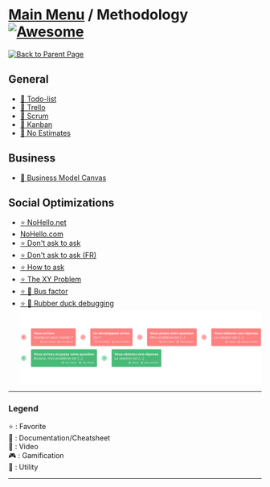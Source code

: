 # [Main Menu](../README.md) / Methodology [![Awesome](https://awesome.re/badge-flat.svg)](https://awesome.re)

[![Back to Parent Page](https://img.shields.io/badge/-Back_to_Parent_Page-blue?style=for-the-badge)](../README.md)

## General
- [:book: Todo-list](https://fr.wikipedia.org/wiki/Todo_list)
- [:wrench: Trello](https://trello.com/)
- [:book: Scrum](https://en.wikipedia.org/wiki/Scrum_(software_development))
- [:book: Kanban](https://en.wikipedia.org/wiki/Kanban)
- [:book: No Estimates](https://blog.cellenza.com/software-craftsmanship/estimer-sans-estimer/)

## Business
- [:book: Business Model Canvas](https://en.wikipedia.org/wiki/Business_Model_Canvas)

## Social Optimizations
- [:star: NoHello.net](https://nohello.net/)
- [NoHello.com](https://www.nohello.com/)
- [:star: Don't ask to ask](https://dontasktoask.com)
- [:star: Don't ask to ask (FR)](https://dontasktoask.com/fr/)
- [:star: How to ask](https://stackoverflow.com/help/how-to-ask)
- [:star: The XY Problem](http://xyproblem.info/)
- [:star: :book: Bus factor](https://en.wikipedia.org/wiki/Bus_factor)
- [:star: :book: Rubber duck debugging](https://en.wikipedia.org/wiki/Rubber_duck_debugging)
![How to ask](how-to-ask.png)
---

### Legend
:star: : Favorite\
:book: : Documentation/Cheatsheet\
:movie_camera: : Video\
:video_game: : Gamification\
:wrench: : Utility

---
